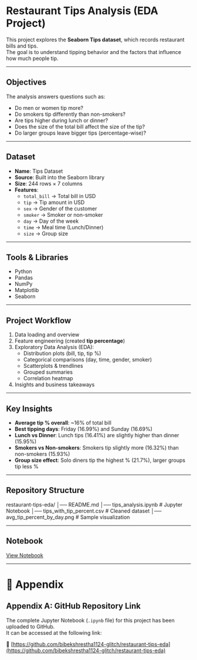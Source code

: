 #  Restaurant Tips Analysis (EDA Project)

This project explores the **Seaborn Tips dataset**, which records restaurant bills and tips.  
The goal is to understand tipping behavior and the factors that influence how much people tip.  

---

##  Objectives
The analysis answers questions such as:
- Do men or women tip more?  
- Do smokers tip differently than non-smokers?  
- Are tips higher during lunch or dinner?  
- Does the size of the total bill affect the size of the tip?  
- Do larger groups leave bigger tips (percentage-wise)?  

---

##  Dataset
- **Name**: Tips Dataset  
- **Source**: Built into the Seaborn library  
- **Size**: 244 rows × 7 columns  
- **Features**:  
  - `total_bill` → Total bill in USD  
  - `tip` → Tip amount in USD  
  - `sex` → Gender of the customer  
  - `smoker` → Smoker or non-smoker  
  - `day` → Day of the week  
  - `time` → Meal time (Lunch/Dinner)  
  - `size` → Group size  

---

##  Tools & Libraries
- Python  
- Pandas  
- NumPy  
- Matplotlib  
- Seaborn  

---

##  Project Workflow
1. Data loading and overview  
2. Feature engineering (created **tip percentage**)  
3. Exploratory Data Analysis (EDA):  
   - Distribution plots (bill, tip, tip %)  
   - Categorical comparisons (day, time, gender, smoker)  
   - Scatterplots & trendlines  
   - Grouped summaries  
   - Correlation heatmap  
4. Insights and business takeaways  

---

##  Key Insights
- **Average tip % overall**: ~16% of total bill  
- **Best tipping days**: Friday (16.99%) and Sunday (16.69%)  
- **Lunch vs Dinner**: Lunch tips (16.41%) are slightly higher than dinner (15.95%)  
- **Smokers vs Non-smokers**: Smokers tip slightly more (16.32%) than non-smokers (15.93%)  
- **Group size effect**: Solo diners tip the highest % (21.7%), larger groups tip less %  

---

##  Repository Structure
restaurant-tips-eda/
│── README.md
│── tips_analysis.ipynb # Jupyter Notebook
│── tips_with_tip_percent.csv # Cleaned dataset
│── avg_tip_percent_by_day.png # Sample visualization


---

##  Notebook
 [View Notebook](./tips_analysis.ipynb)  

---

# 📑 Appendix  

## Appendix A: GitHub Repository Link  

The complete Jupyter Notebook (`.ipynb` file) for this project has been uploaded to GitHub.  
It can be accessed at the following link:  

🔗 [https://github.com/bibekshrestha1124-glitch/restaurant-tips-eda](https://github.com/bibekshrestha1124-glitch/restaurant-tips-eda)  


